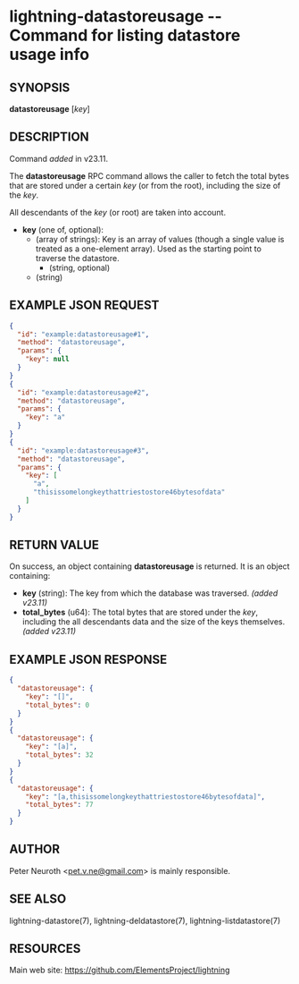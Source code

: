 lightning-datastoreusage -- Command for listing datastore usage info
====================================================================

SYNOPSIS
--------

**datastoreusage** [*key*] 

DESCRIPTION
-----------

Command *added* in v23.11.

The **datastoreusage** RPC command allows the caller to fetch the total bytes that are stored under a certain *key* (or from the root), including the size of the *key*.

All descendants of the *key* (or root) are taken into account.

- **key** (one of, optional):
  - (array of strings): Key is an array of values (though a single value is treated as a one-element array). Used as the starting point to traverse the datastore.
    - (string, optional)
  - (string)

EXAMPLE JSON REQUEST
--------------------

```json
{
  "id": "example:datastoreusage#1",
  "method": "datastoreusage",
  "params": {
    "key": null
  }
}
{
  "id": "example:datastoreusage#2",
  "method": "datastoreusage",
  "params": {
    "key": "a"
  }
}
{
  "id": "example:datastoreusage#3",
  "method": "datastoreusage",
  "params": {
    "key": [
      "a",
      "thisissomelongkeythattriestostore46bytesofdata"
    ]
  }
}
```

RETURN VALUE
------------

On success, an object containing **datastoreusage** is returned. It is an object containing:

- **key** (string): The key from which the database was traversed. *(added v23.11)*
- **total\_bytes** (u64): The total bytes that are stored under the *key*, including the all descendants data and the size of the keys themselves. *(added v23.11)*

EXAMPLE JSON RESPONSE
---------------------

```json
{
  "datastoreusage": {
    "key": "[]",
    "total_bytes": 0
  }
}
{
  "datastoreusage": {
    "key": "[a]",
    "total_bytes": 32
  }
}
{
  "datastoreusage": {
    "key": "[a,thisissomelongkeythattriestostore46bytesofdata]",
    "total_bytes": 77
  }
}
```

AUTHOR
------

Peter Neuroth <<pet.v.ne@gmail.com>> is mainly responsible.

SEE ALSO
--------

lightning-datastore(7), lightning-deldatastore(7), lightning-listdatastore(7)

RESOURCES
---------

Main web site: <https://github.com/ElementsProject/lightning>
